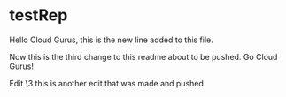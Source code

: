 # testRep
Hello Cloud Gurus, this is the new line added to this file.

Now this is the third change to this readme about to be pushed. Go Cloud Gurus!


Edit \3 this is another  edit that was made and pushed

